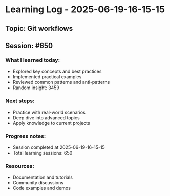 # Learning Log - 2025-06-19-16-15-15

## Topic: Git workflows
## Session: #650

### What I learned today:
- Explored key concepts and best practices
- Implemented practical examples  
- Reviewed common patterns and anti-patterns
- Random insight: 3459

### Next steps:
- Practice with real-world scenarios
- Deep dive into advanced topics
- Apply knowledge to current projects

### Progress notes:
- Session completed at 2025-06-19-16-15-15
- Total learning sessions: 650

### Resources:
- Documentation and tutorials
- Community discussions
- Code examples and demos
